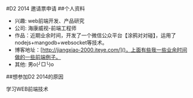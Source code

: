 #D2 2014 邀请票申请
##个人资料

* 兴趣: web前端开发、产品研究
* 公司: 海康威视-前端工程师
* 作品：近期业余时间，开发了一个微信公众平台【涂鸦对对碰】，运用了nodejs+mangodb+websocket等技术。
* 博客地址：[http://jiangxiao-2000.iteye.com/]()，上面有些我一些业余时间做的一些前端例子。
* 其他: 男o(╯□╰)o

##想参加D2 2014的原因

  学习WEB前端技术
